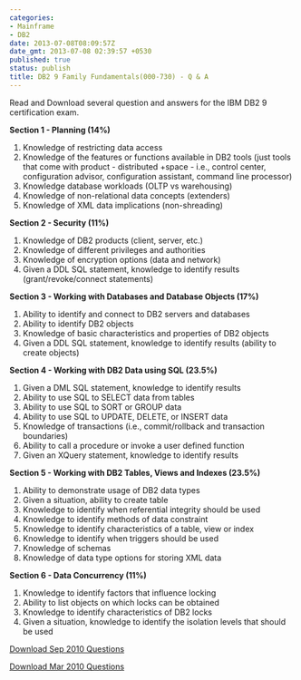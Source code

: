 ```yaml
---
categories:
- Mainframe
- DB2
date: 2013-07-08T08:09:57Z
date_gmt: 2013-07-08 02:39:57 +0530
published: true
status: publish
title: DB2 9 Family Fundamentals(000-730) - Q & A
---
```


Read and Download several question and answers for the IBM DB2 9 certification exam.

**Section 1 - Planning (14%)**

1.  Knowledge of restricting data access
2.  Knowledge of the features or functions available in DB2 tools (just tools that come with product - distributed +space - i.e., control center, configuration advisor, configuration assistant, command line processor)
3.  Knowledge database workloads (OLTP vs warehousing)
4.  Knowledge of non-relational data concepts (extenders)
5.  Knowledge of XML data implications (non-shreading)

**Section 2 - Security (11%)**

1.  Knowledge of DB2 products (client, server, etc.)
2.  Knowledge of different privileges and authorities
3.  Knowledge of encryption options (data and network)
4.  Given a DDL SQL statement, knowledge to identify results (grant/revoke/connect statements)

**Section 3 - Working with Databases and Database Objects (17%)**

1.  Ability to identify and connect to DB2 servers and databases
2.  Ability to identify DB2 objects
3.  Knowledge of basic characteristics and properties of DB2 objects
4.  Given a DDL SQL statement, knowledge to identify results (ability to create objects)

**Section 4 - Working with DB2 Data using SQL (23.5%)**

1.  Given a DML SQL statement, knowledge to identify results
2.  Ability to use SQL to SELECT data from tables
3.  Ability to use SQL to SORT or GROUP data
4.  Ability to use SQL to UPDATE, DELETE, or INSERT data
5.  Knowledge of transactions (i.e., commit/rollback and transaction boundaries)
6.  Ability to call a procedure or invoke a user defined function
7.  Given an XQuery statement, knowledge to identify results

**Section 5 - Working with DB2 Tables, Views and Indexes (23.5%)**

1.  Ability to demonstrate usage of DB2 data types
2.  Given a situation, ability to create table
3.  Knowledge to identify when referential integrity should be used
4.  Knowledge to identify methods of data constraint
5.  Knowledge to identify characteristics of a table, view or index
6.  Knowledge to identify when triggers should be used
7.  Knowledge of schemas
8.  Knowledge of data type options for storing XML data

**Section 6 - Data Concurrency (11%)**

1.  Knowledge to identify factors that influence locking
2.  Ability to list objects on which locks can be obtained
3.  Knowledge to identify characteristics of DB2 locks
4.  Given a situation, knowledge to identify the isolation levels that should be used

<a href="/uploads/000-730_303_QA_Sep2010.pdf">Download Sep 2010 Questions</a> 

<a href="/uploads/000-730_126_QA_Mar2010.pdf">Download Mar 2010 Questions</a>
